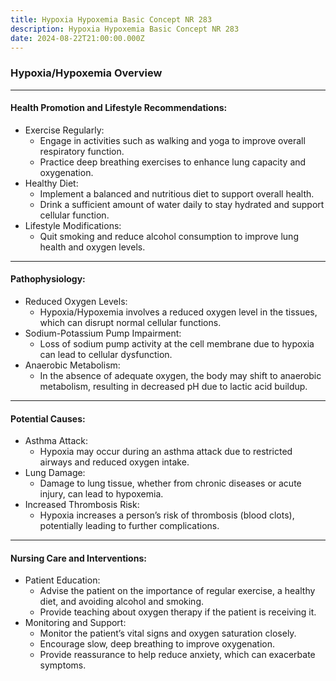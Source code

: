 ```yaml
---
title: Hypoxia Hypoxemia Basic Concept NR 283
description: Hypoxia Hypoxemia Basic Concept NR 283
date: 2024-08-22T21:00:00.000Z
---
```


### Hypoxia/Hypoxemia Overview

***

#### Health Promotion and Lifestyle Recommendations:

* Exercise Regularly:
  * Engage in activities such as walking and yoga to improve overall respiratory function.
  * Practice deep breathing exercises to enhance lung capacity and oxygenation.
* Healthy Diet:
  * Implement a balanced and nutritious diet to support overall health.
  * Drink a sufficient amount of water daily to stay hydrated and support cellular function.
* Lifestyle Modifications:
  * Quit smoking and reduce alcohol consumption to improve lung health and oxygen levels.

***

#### Pathophysiology:

* Reduced Oxygen Levels:
  * Hypoxia/Hypoxemia involves a reduced oxygen level in the tissues, which can disrupt normal cellular functions.
* Sodium-Potassium Pump Impairment:
  * Loss of sodium pump activity at the cell membrane due to hypoxia can lead to cellular dysfunction.
* Anaerobic Metabolism:
  * In the absence of adequate oxygen, the body may shift to anaerobic metabolism, resulting in decreased pH due to lactic acid buildup.

***

#### Potential Causes:

* Asthma Attack:
  * Hypoxia may occur during an asthma attack due to restricted airways and reduced oxygen intake.
* Lung Damage:
  * Damage to lung tissue, whether from chronic diseases or acute injury, can lead to hypoxemia.
* Increased Thrombosis Risk:
  * Hypoxia increases a person’s risk of thrombosis (blood clots), potentially leading to further complications.

***

#### Nursing Care and Interventions:

* Patient Education:
  * Advise the patient on the importance of regular exercise, a healthy diet, and avoiding alcohol and smoking.
  * Provide teaching about oxygen therapy if the patient is receiving it.
* Monitoring and Support:
  * Monitor the patient’s vital signs and oxygen saturation closely.
  * Encourage slow, deep breathing to improve oxygenation.
  * Provide reassurance to help reduce anxiety, which can exacerbate symptoms.
